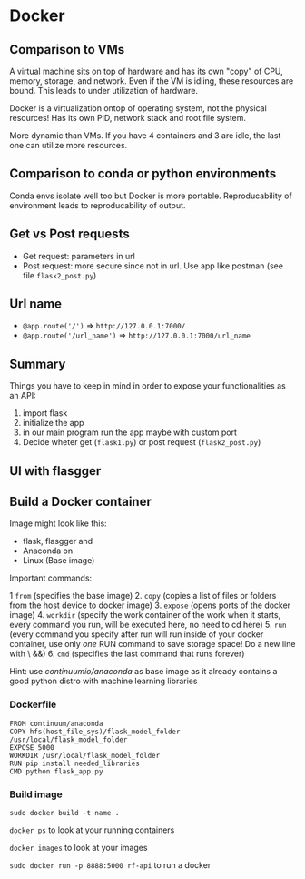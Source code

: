 # Docker
## Comparison to VMs
A virtual machine sits on top of hardware and has its own "copy" of CPU, memory, storage, and network. Even if the VM is idling, these resources are bound.
This leads to under utilization of hardware.

Docker is a virtualization ontop of operating system, not the physical resources! Has its own PID, network stack and root file system.

More dynamic than VMs. If you have 4 containers and 3 are idle, the last one can utilize more resources.

## Comparison to conda or python environments

Conda envs isolate well too but Docker is more portable. Reproducability of environment leads to reproducability of output.

## Get vs Post requests

* Get request: parameters in url
* Post request: more secure since not in url. Use app like postman (see file `flask2_post.py`)

## Url name
* `@app.route('/')` => `http://127.0.0.1:7000/`
* `@app.route('/url_name')` => `http://127.0.0.1:7000/url_name`

## Summary
Things you have to keep in mind in order to expose your functionalities as an API:

1. import flask
2. initialize the app
3. in our main program run the app maybe with custom port
4. Decide wheter get (`flask1.py`) or post request (`flask2_post.py`)

## UI with flasgger

## Build a Docker container
Image might look like this:

* flask, flasgger and
* Anaconda on
* Linux (Base image)

Important commands:

1 `from` (specifies the base image)
2. `copy` (copies a list of files or folders from the host device to docker image)
3. `expose` (opens ports of the docker image)
4. `workdir` (specify the work container of the work when it starts, every command you run, will be executed here, no need to cd here)
5. `run` (every command you specify after run will run inside of your docker container, use only *one* RUN command to save storage space! Do a new line with \ &&)
6. `cmd` (specifies the last command that runs forever)

Hint: use *continuumio/anaconda* as base image as it already contains a good python distro with machine learning libraries

### Dockerfile
```
FROM continuum/anaconda
COPY hfs(host_file_sys)/flask_model_folder /usr/local/flask_model_folder
EXPOSE 5000
WORKDIR /usr/local/flask_model_folder
RUN pip install needed_libraries
CMD python flask_app.py
```
### Build image

`sudo docker build -t name .`


`docker ps` to look at your running containers

`docker images` to look at your images

`sudo docker run -p 8888:5000 rf-api` to run a docker